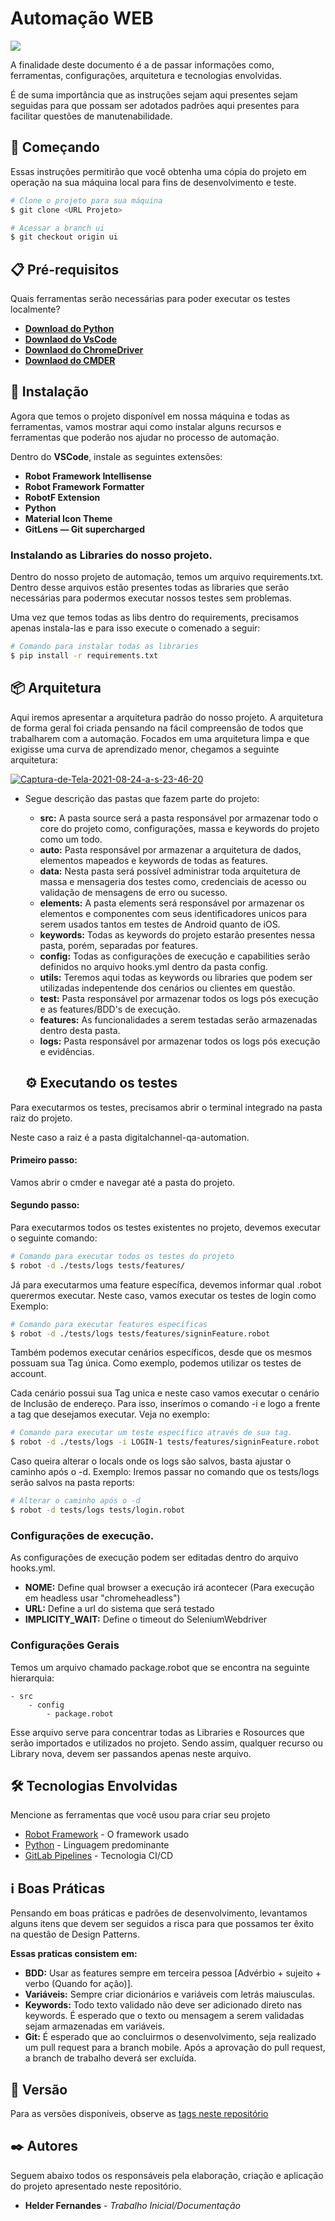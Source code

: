 # Automação WEB

<img src="https://img.shields.io/badge/GitLab-330F63?style=for-the-badge&logo=gitlab&logoColor=white" />

A finalidade deste documento é a de passar informações como, ferramentas, configurações, arquitetura e tecnologias envolvidas.

É de suma importância que as instruções sejam aqui presentes sejam seguidas para que possam ser adotados padrões aqui presentes para facilitar questões de manutenabilidade.

## 🚀 Começando

Essas instruções permitirão que você obtenha uma cópia do projeto em operação na sua máquina local para fins de desenvolvimento e teste.


```bash
# Clone o projeto para sua máquina
$ git clone <URL Projeto>

# Acessar a branch ui
$ git checkout origin ui
```

## 📋 Pré-requisitos

Quais ferramentas serão necessárias para poder executar os testes localmente?

-   **[Download do Python](https://www.python.org/downloads/)**
-   **[Downlaod do VsCode](https://code.visualstudio.com/download)**
-   **[Downlaod do ChromeDriver](https://chromedriver.chromium.org/downloads)**
-   **[Downlaod do CMDER](https://cmder.net/)**



## 🔧 Instalação

Agora que temos o projeto disponível em nossa máquina e todas as ferramentas, vamos mostrar aqui como instalar alguns recursos e ferramentas que poderão nos ajudar no processo de automação.

Dentro do **VSCode**, instale as seguintes extensões:

- **Robot Framework Intellisense**
- **Robot Framework Formatter**
- **RobotF Extension**
- **Python**
- **Material Icon Theme**
- **GitLens — Git supercharged**  


### Instalando as Libraries do nosso projeto.

Dentro do nosso projeto de automação, temos um arquivo requirements.txt. Dentro desse arquivos estão presentes todas as libraries que serão necessárias para podermos executar nossos testes sem problemas. 

Uma vez que temos todas as libs dentro do requirements, precisamos apenas instala-las e para isso execute o comenado a seguir:


```bash
# Comando para instalar todas as libraries
$ pip install -r requirements.txt
```

## 📦 Arquitetura

Aqui iremos apresentar a arquitetura padrão do nosso projeto. A arquitetura de forma geral foi criada pensando na fácil compreensão de todos que trabalharem com a automação. Focados em uma arquitetura limpa e que exigisse uma curva de aprendizado menor, chegamos a seguinte arquitetura:

<a href="https://imgbb.com/"><img src="https://i.ibb.co/KbWm9pJ/Captura-de-Tela-2021-08-24-a-s-23-46-20.png" alt="Captura-de-Tela-2021-08-24-a-s-23-46-20" border="0"></a>

* Segue descrição das pastas que fazem parte do projeto:

   - **src:** A pasta source será a pasta responsável por armazenar todo o core do projeto como, configurações, massa e keywords do projeto como um todo.
	- **auto:** Pasta responsável por armazenar a arquitetura de dados, elementos mapeados e keywords de todas as features.
	- **data:** Nesta pasta será possível administrar toda arquitetura de massa e mensageria dos testes como, credenciais de acesso ou validação de mensagens de erro ou sucesso.
	- **elements:** A pasta elements será responsável por armazenar os elementos e componentes com seus identificadores unicos para serem usados tantos em testes de Android quanto de iOS.
	- **keywords:** Todas as keywords do projeto estarão presentes nessa pasta, porém, separadas por features.
	- **config:** Todas as configurações de execução e capabilities serão definidos no arquivo hooks.yml dentro da pasta config.
	- **utils:** Teremos aqui todas as keywords ou libraries que podem ser utilizadas indepentende dos cenários ou clientes em questão.
	- **test:** Pasta responsável por armazenar todos os logs pós execução e as features/BDD's de execução.
	- **features:** As funcionalidades a serem testadas serão armazenadas dentro desta pasta.
	- **logs:** Pasta responsável por armazenar todos os logs pós execução e evidências.


    ## ⚙️ Executando os testes

Para executarmos os testes, precisamos abrir o terminal integrado na pasta raiz do projeto.

Neste caso a raiz é a pasta digitalchannel-qa-automation.


#### Primeiro passo:

Vamos abrir o cmder e navegar até a pasta do projeto.

#### Segundo passo:

Para executarmos todos os testes existentes no projeto, devemos executar o seguinte comando:

```bash
# Comando para executar todos os testes do projeto
$ robot -d ./tests/logs tests/features/
```

Já para executarmos uma feature específica, devemos informar qual .robot querermos executar.
Neste caso, vamos executar os testes de login como Exemplo:

```bash
# Comando para executar features específicas
$ robot -d ./tests/logs tests/features/signinFeature.robot
```

Também podemos executar cenários específicos, desde que os mesmos possuam sua Tag única. 
Como exemplo, podemos utilizar os testes de account. 

Cada cenário possui sua Tag unica e neste caso vamos executar o cenário de Inclusão de endereço.
Para isso, inserímos o comando -i e logo a frente a tag que desejamos executar. Veja no exemplo:

```bash
# Comando para executar um teste específico através de sua tag.
$ robot -d ./tests/logs -i LOGIN-1 tests/features/signinFeature.robot
```

Caso queira alterar o locals onde os logs são salvos, basta ajustar o caminho após o -d.
Exemplo: Iremos passar no comando que os tests/logs serão salvos na pasta reports:

```bash
# Alterar o caminho após o -d
$ robot -d tests/logs tests/login.robot
```

### Configurações de execução.
As configurações de execução podem ser editadas dentro do arquivo hooks.yml.

- **NOME:** Define qual browser a execução irá acontecer (Para execução em headless usar "chromeheadless")
- **URL:** Define a url do sistema que será testado
- **IMPLICITY_WAIT:** Define o timeout do SeleniumWebdriver


### Configurações Gerais 
Temos um arquivo chamado package.robot que se encontra na seguinte hierarquia:

	- src
		- config
			- package.robot

Esse arquivo serve para concentrar todas as Libraries e Rosources que serão importados e utilizados no projeto.
Sendo assim, qualquer recurso ou Library nova, devem ser passandos apenas neste arquivo.

## 🛠️ Tecnologias Envolvidas
Mencione as ferramentas que você usou para criar seu projeto

* [Robot Framework](https://robotframework.org/) - O framework usado
* [Python](https://www.python.org/) - Linguagem predominante
* [GitLab Pipelines](https://docs.gitlab.com/ee/ci/pipelines/) - Tecnologia CI/CD

## ℹ️ Boas Práticas

Pensando em boas práticas e padrões de desenvolvimento, levantamos alguns itens que devem ser seguidos a risca para que possamos ter êxito na questão de Design Patterns.

**Essas praticas consistem em:**

- **BDD:** Usar as features sempre em terceira pessoa [Advérbio + sujeito + verbo (Quando for ação)].
- **Variáveis:** Sempre criar dicionários e variáveis com letrás maiusculas.
- **Keywords:** Todo texto validado não deve ser adicionado direto nas keywords. É esperado que o texto ou mensagem a serem validadas sejam armazenadas em variáveis.
- **Git:** É esperado que ao concluirmos o desenvolvimento, seja realizado um pull request para a branch mobile. Após a aprovação do pull request, a branch de trabalho deverá ser excluída.

## 📌 Versão

Para as versões disponíveis, observe as [tags neste repositório](https://github.com/suas/tags/do/projeto)


## ✒️ Autores

Seguem abaixo todos os responsáveis pela elaboração, criação e aplicação do projeto apresentado neste repositório.

* **Helder Fernandes** - *Trabalho Inicial/Documentação*








